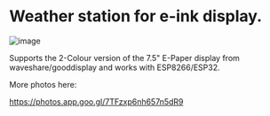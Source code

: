 # Weather station for e-ink display.

![image](https://lavron.info/esp8266-esp32-e-paper-weather-station.jpg) 

Supports the 2-Colour version of the 7.5" E-Paper display from waveshare/gooddisplay and works with ESP8266/ESP32.

More photos here:

https://photos.app.goo.gl/7TFzxp6nh657n5dR9
